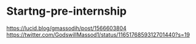 # Startng-pre-internship
https://lucid.blog/gmassodih/post/1566603804
https://twitter.com/GodswillMassod1/status/1165176859312701440?s=19
